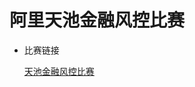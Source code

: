 # 阿里天池金融风控比赛
- 比赛链接

  [天池金融风控比赛](https://tianchi.aliyun.com/competition/entrance/531830/introduction)
